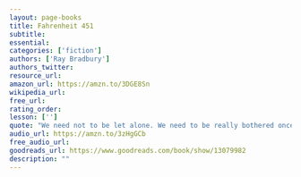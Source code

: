 ```yaml
---
layout: page-books
title: Fahrenheit 451
subtitle: 
essential: 
categories: ['fiction']
authors: ['Ray Bradbury']
authors_twitter: 
resource_url: 
amazon_url: https://amzn.to/3DGE8Sn
wikipedia_url: 
free_url: 
rating_order: 
lesson: ['']
quote: "We need not to be let alone. We need to be really bothered once in a while. How long is it since you were really bothered? About something important, about something real?"
audio_url: https://amzn.to/3zHgGCb
free_audio_url: 
goodreads_url: https://www.goodreads.com/book/show/13079982
description: ""
---
```

